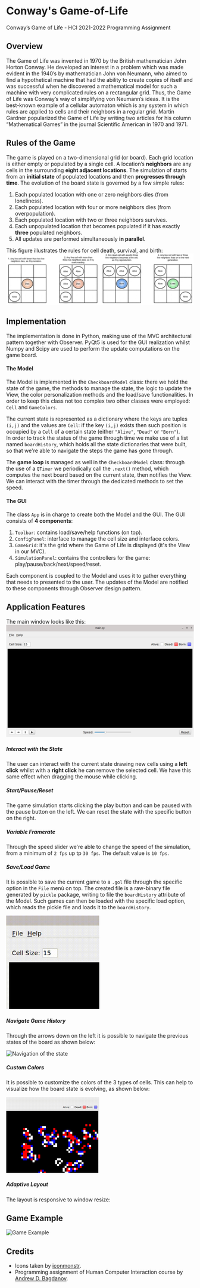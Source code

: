 # Conway's Game-of-Life
Conway’s Game of Life - HCI 2021-2022 Programming Assignment

## Overview
The Game of Life was invented in 1970 by the British mathematician John Horton Conway. He developed an interest in a problem which was made evident in the 1940’s by mathematician John von Neumann, who aimed to find a hypothetical machine that had the ability to create copies of itself and was successful when he discovered a mathematical model for such a machine with very complicated rules on a rectangular grid. Thus, the Game of Life was Conway’s way of simplifying von Neumann’s ideas. It is the best-known example of a cellular automaton which is any system in which rules are applied to cells and their neighbors in a regular grid. Martin Gardner popularized the Game of Life by writing two articles for his column “Mathematical Games” in the journal Scientific American in 1970 and 1971.

## Rules of the Game
The game is played on a two-dimensional grid (or board). Each grid location is either empty or populated by a single cell. A location’s **neighbors** are any cells in the surrounding **eight adjacent locations**. The simulation of starts from an **initial state** of populated locations and then **progresses through time**. The evolution of the board state is governed by a few simple rules:
1. Each populated location with one or zero neighbors dies (from loneliness).
2. Each populated location with four or more neighbors dies (from overpopulation).
3. Each populated location with two or three neighbors survives.
4. Each unpopulated location that becomes populated if it has exactly **three** populated neighbors.
5. All updates are performed simultaneously **in parallel**.

This figure illustrates the rules for cell death, survival, and birth:
![GoL Rules](./Images/rules.png?raw=true)


## Implementation
The implementation is done in Python, making use of the MVC architectural pattern together with Observer.
PyQt5 is used for the GUI realization whilst Numpy and Scipy are used to perform the update computations on the game board.

#### The Model
The Model is implemented in the `CheckboardModel` class: there we hold the state of the game, the methods to manage the state, the logic to update the View, the color personalization methods and the load/save functionalities. In order to keep this class not too complex two other classes were employed: `Cell` and `GameColors`.

The current state is represented as a dictionary where the keys are tuples `(i,j)` and the values are `Cell`: if the key `(i,j)` exists then such position is occupied by a `Cell` of a certain state (either `"Alive"`, `"Dead"` or `"Born"`).  
In order to track the status of the game through time we make use of a list named `boardHistory`, which holds all the state dictionaries that were built, so that we're able to navigate the steps the game has gone through.   

The **game loop** is managed as well in the `CheckboardModel` class: through the use of a `QTimer` we periodically call the `.next()` method, which computes the next board based on the current state, then notifies the View. We can interact with the timer through the dedicated methods to set the speed.

#### The GUI
The class `App` is in charge to create both the Model and the GUI. The GUI consists of **4 components**:
1) `Toolbar`: contains load/save/help functions (on top).
2) `ConfigPanel`: interface to manage the cell size and interface colors. 
3) `GameGrid`: it's the grid where the Game of Life is displayed (it's the View in our MVC).
4) `SimulationPanel`: contains the controllers for the game: play/pause/back/next/speed/reset.

Each component is coupled to the Model and uses it to gather everything that needs to presented to the user. The updates of the Model are notified to these components through Observer design pattern.

## Application Features
The main window looks like this:
![Main Window](./Images/mainWindow.png?raw=true)

##### Interact with the State
The user can interact with the current state drawing new cells using a **left click** whilst with a **right click** he can remove the selected cell. We have this same effect when dragging the mouse while clicking.

##### Start/Pause/Reset
The game simulation starts clicking the play button and can be paused with the pause button on the left. We can reset the state with the specific button on the right.

##### Variable Framerate
Through the speed slider we're able to change the speed of the simulation, from a minimum of `2 fps` up tp `30 fps`. The default value is `10 fps`.  

##### Save/Load Game
It is possible to save the current game to a `.gol` file through the specific option in the `File` menù on top. The created file is a raw-binary file generated by `pickle` package, writing to file the `boardHistory` attribute of the Model. Such games can then be loaded with the specific load option, which reads the pickle file and loads it to the `boardHistory`.

<img src="https://github.com/Puccio98/Game-of-Life/blob/main/Images/saveload.gif" alt="Save and Load example" data-load="full" style="width:250px;">

##### Navigate Game History
Through the arrows down on the left it is possible to navigate the previous states of the board as shown below:

<img src="https://github.com/Puccio98/Game-of-Life/blob/main/Images/navigate.gif" alt="Navigation of the state" data-load="full" style="width:250px;">

##### Custom Colors
It is possible to customize the colors of the 3 types of cells. This can help to visualize how the board state is evolving, as shown below:

<img src="https://github.com/Puccio98/Game-of-Life/blob/main/Images/color.gif" alt="Custom Colors" data-load="full" style="width:250px;">

##### Adaptive Layout
The layout is responsive to window resize:


## Game Example
<img src="https://github.com/Puccio98/Game-of-Life/blob/main/Images/gol.gif" alt="Game Example" data-load="full">

## Credits
- Icons taken by [iconmonstr](https://iconmonstr.com/).
- Programming assignment of Human Computer Interaction course by [Andrew D. Bagdanov](http://www.micc.unifi.it/bagdanov/).
